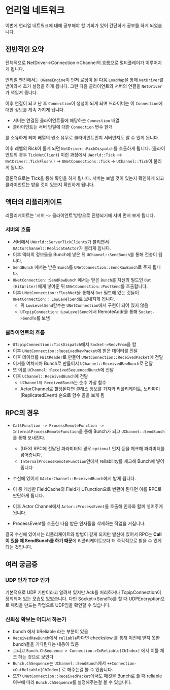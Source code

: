 # 언리얼 네트워크
이번에 언리얼 네트워크에 대해 공부해야 할 기회가 있어 간단하게 공부를 하게 되었습니다. 

## 전반적인 요약
전체적으로 NetDriver->Connection->Channel의 흐름으로 멀티플레이가 이루어지게 됩니다.

언리얼 엔진에서는 `UGameEngine`이 먼저 로딩이 된 다음 `LoadMap`을 통해 `NetDriver`를 받아와서 초기 설정을 하게 됩니다. 그런 다음 클라이언트와 서버의 연결을 `NetDriver`가 책임져 줍니다.

이후 연결이 되고 난 후 `Connection`이 생성이 되게 되며 드라이버는 이 `Connection`에 대한 정보를 계속 가지게 됩니다.
- 서버는 연결된 클라이언트들에 해당하는 `Connection` 배열
- 클라이언트는 서버 단일에 대한 `Connection` 변수 한개

를 소유하게 되며 배열의 원소 유무로 클라이언트인지 서버인지도 알 수 있게 됩니다.

이후 레벨의 Rick이 돌게 되면 `NetDriver::RickDispatch`를 호출하게 됩니다. (클라이언트의 경우 `TickNetClient`)
이런 과정에서 `UWorld::Tick` –> `NetDriver::TickFlush()` -> `UNetConnections::Tick` -> `UChannel::Tick`이 불리게 됩니다.

결론적으로는 Tick을 통해 확인을 하게 됩니다. 서버는 보낼 것이 있는지 확인하게 되고 클라이언트는 받을 것이 있는지 확인하게 됩니다.

## 액터의 리플리케이트

리플리케이트는 '서버 -> 클라이언트'방향으로 진행되기에 서버 먼저 보게 됩니다.

### 서버의 흐름

- 서버에서 `UWorld::ServerTickClients`가 불리면서 `UActorChannel::ReplicateActor`가 불리게 됩니다.
- 이후 액터의 정보들을 Bunch에 넣은 뒤 `UChannel::SendBunch`를 통해 전송이 됩니다.
- `SendBunch` 에서는 받은 `Bunch`를 `UNetConnection::SendRawBunch`로 주게 됩니다.
- `UNetConnection::SendRawBunch` 에서는 받은 `Bunch`를 자신의 필드인 `Out (BitWriter)`에게 넣어준 뒤 `UNetConnection::PostSend`를 호출합니다.
- 이후 `UNetConnection::FlushNet`을 통해서 `Out` 필드에 있는 것들이 `UNetConnection::
LowLevelSend`로 보내지게 됩니다.
	- 위 `LowLevelSend`함수는 `UNetConnection`에서 구현이 되어 있지 않음
	- `UTcpipConnection::LowLevelSend`에서 RemoteAddr을 통해 `Socket->SendTo`를 보냄
	

### 클라이언트의 흐름

- `UTcpipConnection::TickDispatch`에서 `Socket->RecvFrom`을 함
- 이후 `UNetConnection::ReceivedRawPacket`에 받은 데이터를 전달
- 이후 데이터를 `FBitReader`로 만들어 `UNetConnection::ReceivedPacket`에 전달
- 이거를 여차저차 Bunch로 만들어서 `UChannel::ReceivedRawBunch`로 전달
- 또 이를 `UChannel::ReceivedSequencedBunch`에 전달
- 이후 `UChannel::ReceivedBunch`에 전달
	- `UChannel의 ReceivedBunch`는 순수 가상 함수
	- ActorChannel로 할당된다면 클래스 정보를 가져와 리플리케이트, 노티파이 (ReplicatedEvent) 순으로 함수 콜을 보게 됨


## RPC의 경우

- `CallFunction -> ProcessRemoteFunction -> InternalProcessRemoteFunction`을 통해 Bunch가 되고 `UChannel::SendBunch`를 통해 보내진다.
	- (UE3) RPC에 전달된 파라미터의 경우 `optional` 인지 등을 체크해 파라미터를 넣어줍니다.
	- `InternalProcessRemoteFunction`안에서 reliability를 체크해 Bunch에 넣어 줍니다

- 수신에 있어서 `UActorChannel::ReceivedBunch`에서 받게 됩니다.
- 이 중 캐싱한 FieldCache의 Field가 UFunction으로 변환이 된다면 이를 RPC로 판단하게 됩니다.
- 이후 Actor Channel에서 `Actor::ProcessEvent`를 호출해 인자와 함께 넣어주게 됩니다.
- ProcessEvent를 호출한 다음 받은 인자들을 삭제하는 작업을 거칩니다.


결국 수신에 있어서는 리플리케이트와 방법이 같게 되지만 발신에 있어서 RPC는 **Call이 있을 때 SendBunch를 하기 때문**에 리플리케이트보다 더 즉각적으로 받을 수 있게 되는 것입니다.


## 여러 궁금증
### UDP 인가 TCP 인가
기본적으로 UDP 기반이라고 알려져 있지만 Ack를 처리하거나 TcpipConnection이 정의되어 있는 모습도 있었습니다. 다만 Socket->SendTo를 할 때 UDPEncryption으로 패킷을 만드는 작업으로 UDP임을 확인할 수 있습니다.

### 신뢰성 확보는 어디서 하는가
- bunch 에서 bReliable 라는 부분이 있음
- `ReceivedRawBunch`에서 `reliable`하다면 checkslow 를 통해 이전에 받지 못한 bunch들을 기다린다는 내용이 있음
- 그리고 `Bunch.ChSequence > Connection->InReliable[ChIndex]` 에서 이를 체크 하는 것으로 보인다
- `Bunch.ChSequence`는 `UChannel::SendBunch`에서 `++Connection->OutReliable[ChIndex]` 로 해주는걸 볼 수 있습니다.
- 또한 `UNetConnection::ReceivedPacket`에서도 패킷을 Bunch로 풀 때 reliable 여부에 따라 `Bunch.ChSequence`를 설정해주는걸 볼 수 있습니다.
